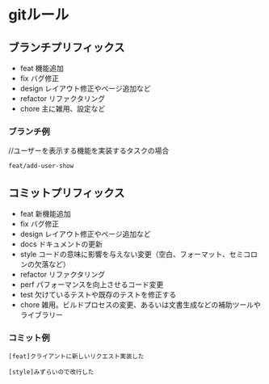 # gitルール
## ブランチプリフィックス

- feat 機能追加
- fix バグ修正
- design レイアウト修正やページ追加など
- refactor リファクタリング
- chore 主に雑用、設定など

### ブランチ例

//ユーザーを表示する機能を実装するタスクの場合

```feat/add-user-show```

## コミットプリフィックス

- feat 新機能追加
- fix バグ修正
- design レイアウト修正やページ追加など
- docs ドキュメントの更新
- style コードの意味に影響を与えない変更（空白、フォーマット、セミコロンの欠落など）
- refactor リファクタリング
- perf パフォーマンスを向上させるコード変更
- test 欠けているテストや既存のテストを修正する
- chore 雑用。ビルドプロセスの変更、あるいは文書生成などの補助ツールやライブラリー

### コミット例

```[feat]クライアントに新しいリクエスト実装した```

```[style]みずらいので改行した```
